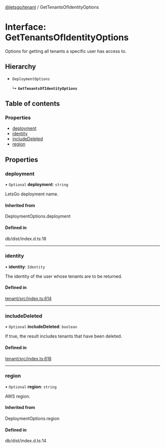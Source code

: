 [@letsgo/tenant](../README.md) / GetTenantsOfIdentityOptions

# Interface: GetTenantsOfIdentityOptions

Options for getting all tenants a specific user has access to.

## Hierarchy

- `DeploymentOptions`

  ↳ **`GetTenantsOfIdentityOptions`**

## Table of contents

### Properties

- [deployment](GetTenantsOfIdentityOptions.md#deployment)
- [identity](GetTenantsOfIdentityOptions.md#identity)
- [includeDeleted](GetTenantsOfIdentityOptions.md#includedeleted)
- [region](GetTenantsOfIdentityOptions.md#region)

## Properties

### deployment

• `Optional` **deployment**: `string`

LetsGo deployment name.

#### Inherited from

DeploymentOptions.deployment

#### Defined in

db/dist/index.d.ts:18

___

### identity

• **identity**: `Identity`

The identity of the user whose tenants are to be returned.

#### Defined in

[tenant/src/index.ts:614](https://github.com/47chapters/letsgo/blob/06da252/packages/tenant/src/index.ts#L614)

___

### includeDeleted

• `Optional` **includeDeleted**: `boolean`

If true, the result includes tenants that have been deleted.

#### Defined in

[tenant/src/index.ts:618](https://github.com/47chapters/letsgo/blob/06da252/packages/tenant/src/index.ts#L618)

___

### region

• `Optional` **region**: `string`

AWS region.

#### Inherited from

DeploymentOptions.region

#### Defined in

db/dist/index.d.ts:14
